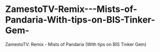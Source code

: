# ZamestoTV-Remix---Mists-of-Pandaria-With-tips-on-BIS-Tinker-Gem-
ZamestoTV: Remix - Mists of Pandaria (With tips on BIS Tinker Gem)
